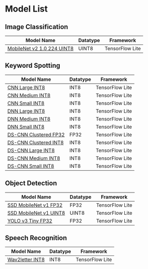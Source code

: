 # Model List
## Image Classification
| Model Name |  Datatype  |  Framework |
|-----------------|---------|--------------|
| [MobileNet v2 1.0 224 UINT8](models/image_classification/mobilenet_v2_1.0_224/tflite_uint8) | UINT8 | TensorFlow Lite |

## Keyword Spotting
| Model Name |  Datatype  |  Framework |
|-----------------|---------|--------------|
| [CNN Large INT8](models/keyword_spotting/cnn_large/tflite_int8) | INT8 | TensorFlow Lite |
| [CNN Medium INT8](models/keyword_spotting/cnn_medium/tflite_int8) | INT8 | TensorFlow Lite |
| [CNN Small INT8](models/keyword_spotting/cnn_small/tflite_int8) | INT8 | TensorFlow Lite |
| [DNN Large INT8](models/keyword_spotting/dnn_large/tflite_int8) | INT8 | TensorFlow Lite |
| [DNN Medium INT8](models/keyword_spotting/dnn_medium/tflite_int8) | INT8 | TensorFlow Lite |
| [DNN Small INT8](models/keyword_spotting/dnn_small/tflite_int8) | INT8 | TensorFlow Lite |
| [DS-CNN Clustered FP32](models/keyword_spotting/ds_cnn_large/tflite_clustered_fp32) | FP32 | TensorFlow Lite |
| [DS-CNN Clustered INT8](models/keyword_spotting/ds_cnn_large/tflite_clustered_int8) | INT8 | TensorFlow Lite |
| [DS-CNN Large INT8](models/keyword_spotting/ds_cnn_large/tflite_int8) | INT8 | TensorFlow Lite |
| [DS-CNN Medium INT8](models/keyword_spotting/ds_cnn_medium/tflite_int8) | INT8 | TensorFlow Lite |
| [DS-CNN Small INT8](models/keyword_spotting/ds_cnn_small/tflite_int8) | INT8 | TensorFlow Lite |

## Object Detection
| Model Name |  Datatype  |  Framework |
|-----------------|---------|--------------|
| [SSD MobileNet v1 FP32](models/object_detection/ssd_mobilenet_v1/tflite_fp32) | FP32 | TensorFlow Lite |
| [SSD MobileNet v1 UINT8](models/object_detection/ssd_mobilenet_v1/tflite_uint8) | UINT8 | TensorFlow Lite |
| [YOLO v3 Tiny FP32](models/object_detection/yolo_v3_tiny/tflite_fp32) | FP32 | TensorFlow Lite |

## Speech Recognition
| Model Name |  Datatype  |  Framework |
|-----------------|---------|--------------|
| [Wav2letter INT8](models/speech_recognition/wav2letter/tflite_int8) | INT8 | TensorFlow Lite |
